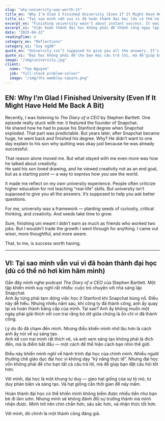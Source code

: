 ```yaml
---
slug: "why-university-was-worth-it"
title_en: "Why I’m Glad I Finished University (Even If It Might Have Held Me Back A Bit)"
title_vi: "Tại sao mình vẫn vui vì đã hoàn thành đại học (dù có thể nó hơi kìm hãm mình)"
excerpt_en: "Finishing university wasn’t about instant success. It was about learning how to ask better questions and grow into someone wiser."
excerpt_vi: "Việc hoàn thành đại học không phải để thành công ngay lập tức, mà để học cách đặt câu hỏi tốt hơn và trưởng thành hơn."
date: "2025-04-22"
readingTime: 4
category_en: "Reflections"
category_vi: "Suy ngẫm"
quote_en: "University isn’t supposed to give you all the answers. It’s supposed to help you ask better questions."
quote_vi: "Đại học không phải để cho bạn mọi câu trả lời, mà để giúp bạn đặt câu hỏi hay hơn."
image: "/img/university.jpg"
client:
  name: "Tea Nguyen"
  job: "full-stack problem-solver"
  image: "/img/thi-wembley-square.png"
---
```


## EN: Why I’m Glad I Finished University (Even If It Might Have Held Me Back A Bit)

Recently, I was listening to *The Diary of a CEO* by Stephen Bartlett. One episode really stuck with me: it featured the founder of Snapchat.  
He shared how he had to pause his Stanford degree when Snapchat exploded. That part was predictable. But years later, after Snapchat became huge, he went back and finished his degree. Why? He didn’t want to one day explain to his son why quitting was okay just because he was already successful.  

That reason alone moved me. But what stayed with me even more was how he talked about creativity.  
He said his son loved drawing, and he viewed creativity not as an end goal, but as a starting point — a way to express how you see the world.  

It made me reflect on my own university experience. People often criticize higher education for not teaching “real-life” skills. But university isn’t supposed to give you all the answers. It’s supposed to help you ask better questions.  

For me, university was a framework — planting seeds of curiosity, critical thinking, and creativity. And seeds take time to grow.  

Sure, finishing uni meant I didn’t earn as much as friends who worked two jobs. But I wouldn’t trade the growth I went through for anything. I came out wiser, more thoughtful, and more aware.  

That, to me, is success worth having.

---

## VI: Tại sao mình vẫn vui vì đã hoàn thành đại học (dù có thể nó hơi kìm hãm mình)

Gần đây mình nghe podcast *The Diary of a CEO* của Stephen Bartlett. Một tập khiến mình suy nghĩ rất nhiều: cuộc trò chuyện với nhà sáng lập Snapchat.  
Anh ấy từng phải tạm dừng việc học ở Stanford khi Snapchat bùng nổ. Điều này dễ hiểu. Nhưng nhiều năm sau, khi công ty đã thành công, anh ấy quay lại và hoàn thành bằng cấp của mình. Tại sao? Anh ấy không muốn một ngày phải giải thích với con trai rằng bỏ dở giữa chừng là ổn chỉ vì đã thành công.  

Lý do đó đã chạm đến mình. Nhưng điều khiến mình nhớ lâu hơn là cách anh ấy nói về sự sáng tạo.  
Anh kể con trai mình rất thích vẽ, và anh xem sáng tạo không phải là đích đến, mà là điểm bắt đầu — một cách để thể hiện cách bạn nhìn thế giới.  

Điều này khiến mình nghĩ về hành trình đại học của chính mình. Nhiều người thường chê giáo dục đại học vì không dạy “kỹ năng thực tế”. Nhưng đại học vốn không phải để cho bạn tất cả câu trả lời, mà để giúp bạn đặt câu hỏi tốt hơn.  

Với mình, đại học là một khung tư duy — gieo hạt giống của sự tò mò, tư duy phản biện và sáng tạo. Và hạt giống cần thời gian để nảy mầm.  

Hoàn thành đại học có thể khiến mình không kiếm được nhiều tiền như bạn bè đi làm sớm. Nhưng mình sẽ không đánh đổi sự trưởng thành mà mình nhận được. Mình trở nên chín chắn hơn, sâu sắc hơn, và nhận thức tốt hơn.  

Với mình, đó chính là một thành công đáng giá.

